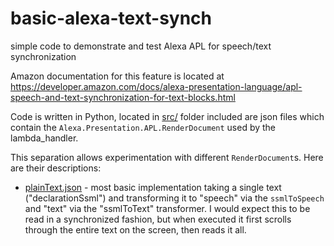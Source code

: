 # basic-alexa-text-synch
simple code to demonstrate and test Alexa APL for speech/text synchronization

Amazon documentation for this feature is located at https://developer.amazon.com/docs/alexa-presentation-language/apl-speech-and-text-synchronization-for-text-blocks.html

Code is written in Python, located in [src/](src/) folder
included are json files which contain the `Alexa.Presentation.APL.RenderDocument` used by the lambda_handler.

This separation allows experimentation with different `RenderDocument`s.  Here are their descriptions:

* [plainText.json](src/plainText.json) - most basic implementation taking a single text ("declarationSsml") and transforming it to "speech" via the `ssmlToSpeech` and "text" via the "ssmlToText" transformer.  I would expect this to be read in a synchronized fashion, but when executed it first scrolls through the entire text on the screen, then reads it all.
